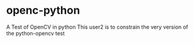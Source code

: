 # openc-python
A Test of OpenCV in python
This user2 is to constrain the very version of the python-opencv test
